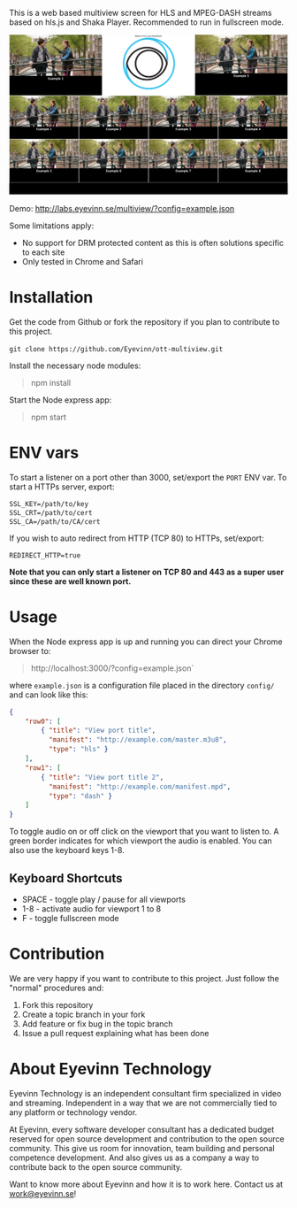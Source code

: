 This is a web based multiview screen for HLS and MPEG-DASH streams based on hls.js and Shaka Player. Recommended to run in fullscreen mode.

![](screenshot.png)

Demo: http://labs.eyevinn.se/multiview/?config=example.json

Some limitations apply:

- No support for DRM protected content as this is often solutions specific to each site
- Only tested in Chrome and Safari

# Installation

Get the code from Github or fork the repository if you plan to contribute to this project.

`git clone https://github.com/Eyevinn/ott-multiview.git`
		
Install the necessary node modules:

> npm install
		
Start the Node express app:

> npm start

# ENV vars

To start a listener on a port other than 3000, set/export the `PORT` ENV var.
To start a HTTPs server, export:
```
SSL_KEY=/path/to/key
SSL_CRT=/path/to/cert
SSL_CA=/path/to/CA/cert
```

If you wish to auto redirect from HTTP (TCP 80) to HTTPs, set/export:
```
REDIRECT_HTTP=true
```
**Note that you can only start a listener on TCP 80 and 443 as a super user since these are well known port.**

# Usage

When the Node express app is up and running you can direct your Chrome browser to:

> http://localhost:3000/?config=example.json`
		
where `example.json` is a configuration file placed in the directory `config/` and can look like this:
```json
{
	"row0": [
		{ "title": "View port title",
		  "manifest": "http://example.com/master.m3u8",
		  "type": "hls" }
	],
	"row1": [
		{ "title": "View port title 2",
		  "manifest": "http://example.com/manifest.mpd",
		  "type": "dash" }
	]
}
```
To toggle audio on or off click on the viewport that you want to listen to. A green border indicates for which viewport the audio is enabled. You can also use the keyboard keys 1-8.

## Keyboard Shortcuts
- SPACE - toggle play / pause for all viewports
- 1-8 - activate audio for viewport 1 to 8
- F - toggle fullscreen mode
		
# Contribution

We are very happy if you want to contribute to this project. Just follow the "normal" procedures and:

1. Fork this repository
2. Create a topic branch in your fork
3. Add feature or fix bug in the topic branch
4. Issue a pull request explaining what has been done

# About Eyevinn Technology

Eyevinn Technology is an independent consultant firm specialized in video and streaming. Independent in a way that we are not commercially tied to any platform or technology vendor.

At Eyevinn, every software developer consultant has a dedicated budget reserved for open source development and contribution to the open source community. This give us room for innovation, team building and personal competence development. And also gives us as a company a way to contribute back to the open source community. 

Want to know more about Eyevinn and how it is to work here. Contact us at work@eyevinn.se!
